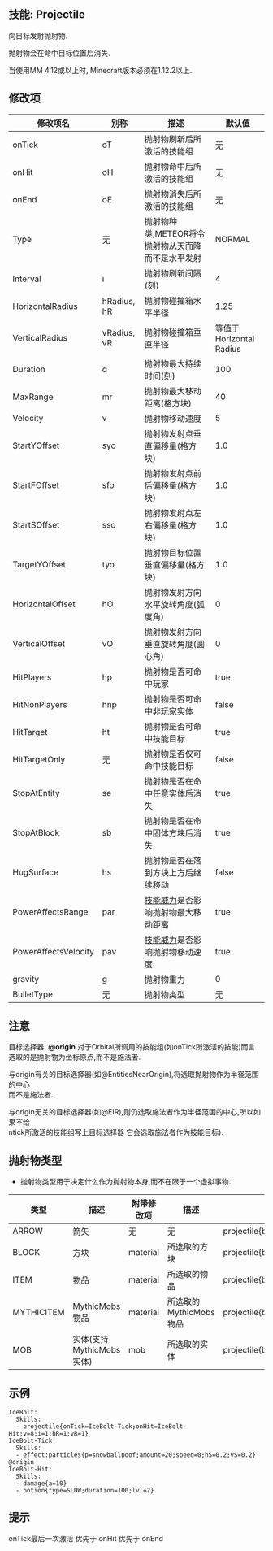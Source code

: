 技能: Projectile
--------------------------

向目标发射抛射物.

抛射物会在命中目标位置后消失.

当使用MM 4.12或以上时, Minecraft版本必须在1.12.2以上.

修改项
----------

| 修改项名 | 别称    | 描述                                                                                                    | 默认值 |
|-----------|------------|----------------------------------------------------------------------------------------------------------------|---------------|
| onTick               | oT          | 抛射物刷新后所激活的技能组 | 无 |
| onHit               | oH          | 抛射物命中后所激活的技能组 | 无 |
| onEnd               | oE          | 抛射物消失后所激活的技能组 | 无 |
| Type                 | 无           | 抛射物种类,METEOR将令抛射物从天而降而不是水平发射 | NORMAL   |
| Interval             | i           | 抛射物刷新间隔(刻) | 4                 |
| HorizontalRadius     | hRadius, hR | 抛射物碰撞箱水平半径 | 1.25              |
| VerticalRadius       | vRadius, vR | 抛射物碰撞箱垂直半径 | 等值于Horizontal Radius |
| Duration             | d           | 抛射物最大持续时间(刻) | 100               |
| MaxRange             | mr          | 抛射物最大移动距离(格方块) | 40                |
| Velocity             | v           | 抛射物移动速度 | 5                 |
| StartYOffset | syo | 抛射物发射点垂直偏移量(格方块) | 1.0 |
| StartFOffset | sfo | 抛射物发射点前后偏移量(格方块) | 1.0 |
| StartSOffset | sso | 抛射物发射点左右偏移量(格方块) | 1.0 |
| TargetYOffset | tyo | 抛射物目标位置垂直偏移量(格方块) | 1.0 |
| HorizontalOffset     | hO          | 抛射物发射方向水平旋转角度(弧度角) | 0                 |
| VerticalOffset       | vO          | 抛射物发射方向垂直旋转角度(圆心角) | 0                 |
| HitPlayers | hp | 抛射物是否可命中玩家 | true |
| HitNonPlayers | hnp | 抛射物是否可命中非玩家实体 | false |
| HitTarget | ht | 抛射物是否可命中技能目标 | true |
| HitTargetOnly | 无 | 抛射物是否仅可命中技能目标 | false
| StopAtEntity | se | 抛射物是否在命中任意实体后消失 | true |
| StopAtBlock | sb | 抛射物是否在命中固体方块后消失 | true |
| HugSurface | hs | 抛射物是否在落到方块上方后继续移动 | false |
| PowerAffectsRange | par | [技能威力](/实体/威力)是否影响抛射物最大移动距离 | true |
| PowerAffectsVelocity | pav | [技能威力](/实体/威力)是否影响抛射物移动速度 | true |
| gravity              | g           | 抛射物重力 | 0                 |
| BulletType | 无 | 抛射物类型 | 无 |

  

注意
-------------

目标选择器: **@origin** 对于Orbital所调用的技能组(如onTick所激活的技能)而言  
选取的是抛射物为坐标原点,而不是施法者.

与origin有关的目标选择器(如@EntitiesNearOrigin),将选取抛射物作为半径范围的中心  
而不是施法者.

与origin无关的目标选择器(如@EIR),则仍选取施法者作为半径范围的中心,所以如果不给  
ntick所激活的技能组写上目标选择器 它会选取施法者作为技能目标).

抛射物类型
-------------

-  抛射物类型用于决定什么作为抛射物本身,而不在限于一个虚拟事物.

| 类型 | 描述 | 附带修改项 | 描述 | 写法 |
|-------|------------|------------|------------|------------|
| ARROW | 箭矢 | 无 | 无 | projectile{bulletType=ARROW;...} |
| BLOCK | 方块 | material | 所选取的方块 | projectile{bulletType=BLOCK;material=STONE;...} |
| ITEM | 物品 | material | 所选取的物品 | projectile{bulletType=ITEM;material=diamond;...} |
| MYTHICITEM | MythicMobs物品 | material | 所选取的MythicMobs物品 | projectile{bulletType=MYTHICITEM;material=Mythicdiamond;...} |
| MOB  | 实体(支持MythicMobs实体) | mob | 所选取的实体 | projectile{bulletType=MOB;mob=SkeletonKing;...} |

示例
--------

    IceBolt:
      Skills:
      - projectile{onTick=IceBolt-Tick;onHit=IceBolt-Hit;v=8;i=1;hR=1;vR=1}
    IceBolt-Tick:
      Skills:
      - effect:particles{p=snowballpoof;amount=20;speed=0;hS=0.2;vS=0.2} @origin
    IceBolt-Hit:
      Skills:
      - damage{a=10}
      - potion{type=SLOW;duration=100;lvl=2}

提示
------
 onTick最后一次激活 优先于 onHit 优先于 onEnd